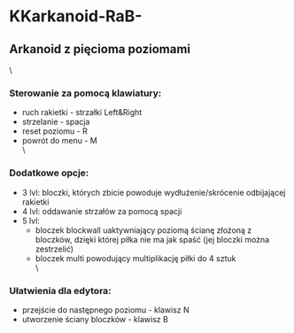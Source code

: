 # KKarkanoid-RaB-
## Arkanoid z pięcioma poziomami
\
### Sterowanie za pomocą klawiatury:
* ruch rakietki - strzałki Left&Right
* strzelanie - spacja
* reset poziomu - R
* powrót do menu - M
\
\
### Dodatkowe opcje:
* 3 lvl: bloczki, których zbicie powoduje wydłużenie/skrócenie odbijającej rakietki
* 4 lvl: oddawanie strzałów za pomocą spacji
* 5 lvl:
   * bloczek blockwall uaktywniający poziomą ścianę złożoną z bloczków, dzięki której piłka nie ma jak spaść (jej bloczki można zestrzelić)
   * bloczek multi powodujący multiplikację piłki do 4 sztuk
\
\
### Ułatwienia dla edytora:
  * przejście do następnego poziomu - klawisz N
  * utworzenie ściany bloczków - klawisz B
